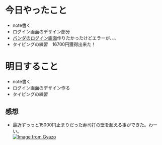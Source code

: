 # 今日やったこと
- note書く
- ログイン画面のデザイン部分
- [パンダのログイン画面](https://codepen.io/vineethtrv/pen/NxqKoY)作りたかったけどエラーが、、、
- タイピングの練習　16700円獲得出来た！

# 明日すること
 - note書く
 - ログイン画面のデザイン作る
 - タイピングの練習

## 感想
- 最近ずっっと15000円止まりだった寿司打の壁を超える事ができた。わーい。<br>
 [![Image from Gyazo](https://i.gyazo.com/d3c3d0aefb6895967380b2e2d8ddc5cf.gif)](https://gyazo.com/d3c3d0aefb6895967380b2e2d8ddc5cf)
